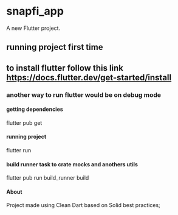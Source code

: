 # snapfi_app

A new Flutter project.

## running project first time
## to install flutter follow this link https://docs.flutter.dev/get-started/install
### another way to run flutter would be on debug mode


#### getting dependencies

flutter pub get

#### running project

flutter run

#### build runner task to crate mocks and anothers utils

flutter pub run build_runner build

#### About

Project made using Clean Dart based on Solid best practices;
